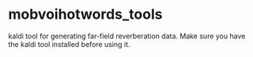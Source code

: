 # mobvoihotwords_tools
kaldi tool for generating far-field reverberation data.
Make sure you have the kaldi tool installed before using it.
